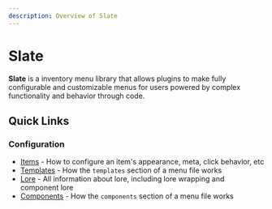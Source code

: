 ```yaml
---
description: Overview of Slate
---
```


# Slate

**Slate** is a inventory menu library that allows plugins to make fully configurable and customizable menus for users powered by complex functionality and behavior through code.

## Quick Links

### Configuration

* [Items](items.md) - How to configure an item's appearance, meta, click behavior, etc
* [Templates](templates.md) - How the `templates` section of a menu file works
* [Lore](lore.md) - All information about lore, including lore wrapping and component lore
* [Components](components.md) - How the `components` section of a menu file works
